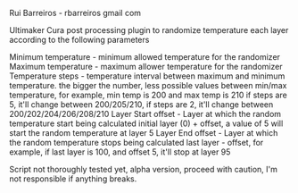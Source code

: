 
Rui Barreiros - rbarreiros <at> gmail <dot> com

Ultimaker Cura post processing plugin to randomize temperature each layer according to the following parameters

  Minimum temperature  - minimum allowed temperature for the randomizer
  Maximum temperature  - maximum allower temperature for the randomizer
  Temperature steps    - temperature interval between maximum and minimum temperature. 
                         the bigger the number, less possible values between min/max
                         temperature, for example, min temp is 200 and max temp is 210
                         if steps are 5, it'll change between 200/205/210, if steps are
                         2, it'll change between 200/202/204/206/208/210
  Layer Start offset   - Layer at which the random temperature start being calculated
                         initial layer (0) + offset, a value of 5 will start the random
                         temperature at layer 5
  Layer End offset     - Layer at which the random temperature stops being calculated
                         last layer - offset, for example, if last layer is 100, and 
                         offset 5, it'll stop at layer 95

Script not thoroughly tested yet, alpha version, proceed with caution, I'm not responsible
if anything breaks.
